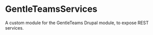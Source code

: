 GentleTeamsServices
===================

A custom module for the GentleTeams Drupal module, to expose REST services.
